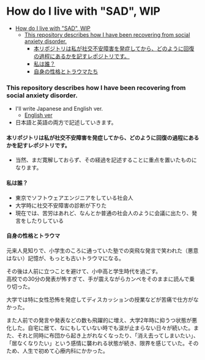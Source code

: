 # How do I live with "SAD", WIP

- [How do I live with "SAD", WIP](#how-do-i-live-with-sad-wip)
    - [This repository describes how I have been recovering from social anxiety disorder.](#this-repository-describes-how-i-have-been-recovering-from-social-anxiety-disorder)
      - [本リポジトリは私が社交不安障害を発症してから、どのように回復の過程にあるかを記すレポジトリです。](#本リポジトリは私が社交不安障害を発症してからどのように回復の過程にあるかを記すレポジトリです)
      - [私は誰？](#私は誰)
      - [自身の性格とトラウマたち](#自身の性格とトラウマたち)
### This repository describes how I have been recovering from social anxiety disorder.

- I'll write Japanese and English ver.
  - [English ver](english/english.md)
- 日本語と英語の両方で記述していきます。



#### 本リポジトリは私が社交不安障害を発症してから、どのように回復の過程にあるかを記すレポジトリです。

- 当然、まだ寛解しておらず、その経過を記述することに重点を置いたものになります。


#### 私は誰？

- 東京でソフトウェアエンジニアをしている社会人
- 大学時に社交不安障害の診断が下りた
- 現在では、苦労はあれど、なんとか普通の社会人のように会議に出たり、発言をしたりしている

#### 自身の性格とトラウマ

元来人見知りで、小学生のころに通っていた塾での突飛な発言で笑われた（悪意はない）記憶が、もっとも古いトラウマになる。
<br>

その後は人前に立つことを避けて、小中高と学生時代を過ごす。<br>
高校での30分の発表が怖すぎて、手が震えながらカンペをそのままに読んで乗り切った。

大学では特に女性恐怖を発症してディスカッションの授業などが苦痛で仕方がなかった。<br>

また人前での発言や発表などの数も飛躍的に増え、大学2年時に抑うつ状態が悪化した。自宅に居て、なにもしていない時でも涙が止まらない日々が続いた。また、それと同時に布団から起き上がれなくなったり、「消え去ってしまいたい」、「居なくなりたい」という感情に襲われる状態が続き、限界を感じていた。そのため、人生で初めて心療内科にかかった。

